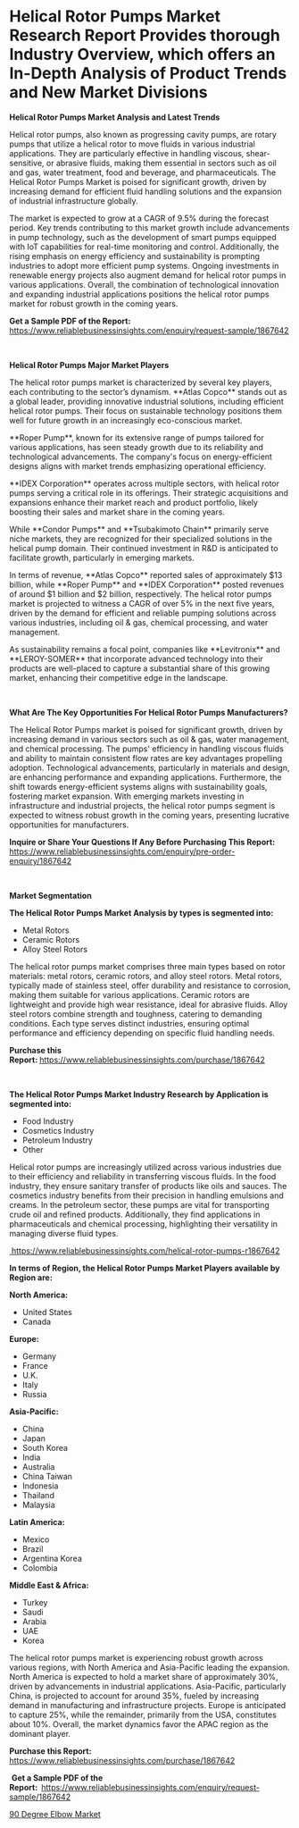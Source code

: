 <p><h1>Helical Rotor Pumps Market Research Report Provides thorough Industry Overview, which offers an In-Depth Analysis of Product Trends and New Market Divisions</h1></p><p><strong>Helical Rotor Pumps Market Analysis and Latest Trends</strong></p>
<p><p>Helical rotor pumps, also known as progressing cavity pumps, are rotary pumps that utilize a helical rotor to move fluids in various industrial applications. They are particularly effective in handling viscous, shear-sensitive, or abrasive fluids, making them essential in sectors such as oil and gas, water treatment, food and beverage, and pharmaceuticals. The Helical Rotor Pumps Market is poised for significant growth, driven by increasing demand for efficient fluid handling solutions and the expansion of industrial infrastructure globally.</p><p>The market is expected to grow at a CAGR of 9.5% during the forecast period. Key trends contributing to this market growth include advancements in pump technology, such as the development of smart pumps equipped with IoT capabilities for real-time monitoring and control. Additionally, the rising emphasis on energy efficiency and sustainability is prompting industries to adopt more efficient pump systems. Ongoing investments in renewable energy projects also augment demand for helical rotor pumps in various applications. Overall, the combination of technological innovation and expanding industrial applications positions the helical rotor pumps market for robust growth in the coming years.</p></p>
<p><strong>Get a Sample PDF of the Report:&nbsp;</strong> <a href="https://www.reliablebusinessinsights.com/enquiry/request-sample/1867642?utm_campaign=3288&utm_medium=2&utm_source=Github&utm_content=ia&utm_term=10042025&utm_id=helical-rotor-pumps">https://www.reliablebusinessinsights.com/enquiry/request-sample/1867642</a></p>
<p>&nbsp;</p>
<p><strong>Helical Rotor Pumps Major Market Players</strong></p>
<p><p>The helical rotor pumps market is characterized by several key players, each contributing to the sector’s dynamism. **Atlas Copco** stands out as a global leader, providing innovative industrial solutions, including efficient helical rotor pumps. Their focus on sustainable technology positions them well for future growth in an increasingly eco-conscious market.</p><p>**Roper Pump**, known for its extensive range of pumps tailored for various applications, has seen steady growth due to its reliability and technological advancements. The company's focus on energy-efficient designs aligns with market trends emphasizing operational efficiency.</p><p>**IDEX Corporation** operates across multiple sectors, with helical rotor pumps serving a critical role in its offerings. Their strategic acquisitions and expansions enhance their market reach and product portfolio, likely boosting their sales and market share in the coming years.</p><p>While **Condor Pumps** and **Tsubakimoto Chain** primarily serve niche markets, they are recognized for their specialized solutions in the helical pump domain. Their continued investment in R&D is anticipated to facilitate growth, particularly in emerging markets.</p><p>In terms of revenue, **Atlas Copco** reported sales of approximately $13 billion, while **Roper Pump** and **IDEX Corporation** posted revenues of around $1 billion and $2 billion, respectively. The helical rotor pumps market is projected to witness a CAGR of over 5% in the next five years, driven by the demand for efficient and reliable pumping solutions across various industries, including oil & gas, chemical processing, and water management.</p><p>As sustainability remains a focal point, companies like **Levitronix** and **LEROY-SOMER** that incorporate advanced technology into their products are well-placed to capture a substantial share of this growing market, enhancing their competitive edge in the landscape.</p></p>
<p>&nbsp;</p>
<p><strong>What Are The Key Opportunities For Helical Rotor Pumps Manufacturers?</strong></p>
<p><p>The Helical Rotor Pumps market is poised for significant growth, driven by increasing demand in various sectors such as oil & gas, water management, and chemical processing. The pumps' efficiency in handling viscous fluids and ability to maintain consistent flow rates are key advantages propelling adoption. Technological advancements, particularly in materials and design, are enhancing performance and expanding applications. Furthermore, the shift towards energy-efficient systems aligns with sustainability goals, fostering market expansion. With emerging markets investing in infrastructure and industrial projects, the helical rotor pumps segment is expected to witness robust growth in the coming years, presenting lucrative opportunities for manufacturers.</p></p>
<p><strong>Inquire or Share Your Questions If Any Before Purchasing This Report:</strong> <a href="https://www.reliablebusinessinsights.com/enquiry/pre-order-enquiry/1867642?utm_campaign=3288&utm_medium=2&utm_source=Github&utm_content=ia&utm_term=10042025&utm_id=helical-rotor-pumps">https://www.reliablebusinessinsights.com/enquiry/pre-order-enquiry/1867642</a></p>
<p>&nbsp;</p>
<p><strong>Market Segmentation</strong></p>
<p><strong>The Helical Rotor Pumps Market Analysis by types is segmented into:</strong></p>
<p><ul><li>Metal Rotors</li><li>Ceramic Rotors</li><li>Alloy Steel Rotors</li></ul></p>
<p><p>The helical rotor pumps market comprises three main types based on rotor materials: metal rotors, ceramic rotors, and alloy steel rotors. Metal rotors, typically made of stainless steel, offer durability and resistance to corrosion, making them suitable for various applications. Ceramic rotors are lightweight and provide high wear resistance, ideal for abrasive fluids. Alloy steel rotors combine strength and toughness, catering to demanding conditions. Each type serves distinct industries, ensuring optimal performance and efficiency depending on specific fluid handling needs.</p></p>
<p><strong>Purchase this Report:&nbsp;</strong><a href="https://www.reliablebusinessinsights.com/purchase/1867642?utm_campaign=3288&utm_medium=2&utm_source=Github&utm_content=ia&utm_term=10042025&utm_id=helical-rotor-pumps">https://www.reliablebusinessinsights.com/purchase/1867642</a></p>
<p>&nbsp;</p>
<p><strong>The Helical Rotor Pumps Market Industry Research by Application is segmented into:</strong></p>
<p><ul><li>Food Industry</li><li>Cosmetics Industry</li><li>Petroleum Industry</li><li>Other</li></ul></p>
<p><p>Helical rotor pumps are increasingly utilized across various industries due to their efficiency and reliability in transferring viscous fluids. In the food industry, they ensure sanitary transfer of products like oils and sauces. The cosmetics industry benefits from their precision in handling emulsions and creams. In the petroleum sector, these pumps are vital for transporting crude oil and refined products. Additionally, they find applications in pharmaceuticals and chemical processing, highlighting their versatility in managing diverse fluid types.</p></p>
<p><a href="https://www.reliablebusinessinsights.com/helical-rotor-pumps-r1867642?utm_campaign=3288&utm_medium=2&utm_source=Github&utm_content=ia&utm_term=10042025&utm_id=helical-rotor-pumps">&nbsp;https://www.reliablebusinessinsights.com/helical-rotor-pumps-r1867642</a></p>
<p><strong>In terms of Region, the Helical Rotor Pumps Market Players available by Region are:</strong></p>
<p>
    <p> <strong> North America: </strong>
        <ul>
            <li>United States</li>
            <li>Canada</li>
        </ul>
        </p> 
    <p> <strong> Europe: </strong>
        <ul>
            <li>Germany</li>
            <li>France</li>
            <li>U.K.</li>
            <li>Italy</li>
            <li>Russia</li>
        </ul>
        </p> 
    <p> <strong> Asia-Pacific: </strong>
        <ul>
            <li>China</li>
            <li>Japan</li>
            <li>South Korea</li>
            <li>India</li>
            <li>Australia</li>
            <li>China Taiwan</li>
            <li>Indonesia</li>
            <li>Thailand</li>
            <li>Malaysia</li>
        </ul>
        </p> 
    <p> <strong> Latin America: </strong>
        <ul>
            <li>Mexico</li>
            <li>Brazil</li>
            <li>Argentina Korea</li>
            <li>Colombia</li>
        </ul>
        </p> 
    <p> <strong> Middle East & Africa: </strong>
        <ul>
            <li>Turkey</li>
            <li>Saudi</li>
            <li>Arabia</li>
            <li>UAE</li>
            <li>Korea</li>
        </ul>
    </p>
    </p>
<p><p>The helical rotor pumps market is experiencing robust growth across various regions, with North America and Asia-Pacific leading the expansion. North America is expected to hold a market share of approximately 30%, driven by advancements in industrial applications. Asia-Pacific, particularly China, is projected to account for around 35%, fueled by increasing demand in manufacturing and infrastructure projects. Europe is anticipated to capture 25%, while the remainder, primarily from the USA, constitutes about 10%. Overall, the market dynamics favor the APAC region as the dominant player.</p></p>
<p><strong>Purchase this Report: </strong><a href="https://www.reliablebusinessinsights.com/purchase/1867642?utm_campaign=3288&utm_medium=2&utm_source=Github&utm_content=ia&utm_term=10042025&utm_id=helical-rotor-pumps">https://www.reliablebusinessinsights.com/purchase/1867642</a></p>
<p>&nbsp;<strong>Get a Sample PDF of the Report:&nbsp;&nbsp;</strong><a href="https://www.reliablebusinessinsights.com/enquiry/request-sample/1867642?utm_campaign=3288&utm_medium=2&utm_source=Github&utm_content=ia&utm_term=10042025&utm_id=helical-rotor-pumps">https://www.reliablebusinessinsights.com/enquiry/request-sample/1867642</a></p>
<p><strong></strong></p>
<p><p><a href="https://github.com/szaszgrychkq/Market-Research-Report-List-1/blob/main/90-degree-elbow-market.md?utm_campaign=3288&utm_medium=2&utm_source=Github&utm_content=ia&utm_term=10042025&utm_id=helical-rotor-pumps">90 Degree Elbow Market</a></p></p>